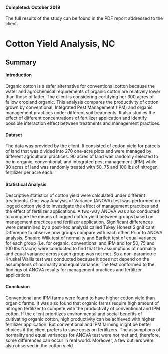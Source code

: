 #### Completed: October 2019

The full results of the study can be found in the PDF report addressed to the client.

# Cotton Yield Analysis, NC

## Summary

#### Introduction
Organic cotton is a safer alternative for conventional cotton because the water and agrochemical requirements of organic cotton are relatively lower than those of latter. The client is considering certifying her 300 acres of fallow cropland organic. This analysis compares the productivity of cotton grown by conventional, Integrated Pest Management (IPM) and organic management practices under different soil treatments. It also studies the effect of different concentrations of fertilizer application and identify possible interaction effect between treatments and management practices. 

#### Dataset
The data was provided by the client. It consisted of cotton yield for parcels of land that was divided into 270 one-acre plots and were managed by different agricultural practices. 90 acres of land was randomly selected to be in organic, conventional, and integrated pest management (IPM) while 30 acres of land was randomly treated with 50, 75 and 100 lbs of nitrogen fertilizer per acre each.

#### Statistical Analysis
Descriptive statistics of cotton yield were calculated under different treatments. One-way Analysis of Variance (ANOVA) test was performed on logged cotton yield to investigate the effect of management practices and the effect of fertilizer applications. A two-way ANOVA was also conducted to compare the means of logged cotton yield between groups based on management practices and fertilizer application. Significant differences were determined by a post-hoc analysis called Tukey Honest Significant Difference to observe how groups compare with each other. Prior to ANOVA analysis, Shapiro Wilk test of normality and Bartlett test of equal variance for each group (i.e. for organic, conventional and IPM and for 50, 75 and 100 lbs N/acre) were conducted to find that the assumptions of normality and equal variance across each group was not met. So a non-parametric Kruskal Wallis test was conducted because it does not depend on the assumptions of normality and equal variance. The test conformed to the findings of ANOVA results for management practices and fertilizer applications.

#### Conclusion
Conventional and IPM farms were found to have higher cotton yield than organic farms. It was also found that organic farms require high amount of nitrogen fertilizer to compete with the productivity of conventional and IPM cotton. If the client prioritizes environmental and social benefits of cultivating organic cotton, high productivity can be achieved with higher fertilizer application. But conventional and IPM farming might be better choices if the client prefers to save costs on fertilizers. The assumptions of normality and equal variances for ANOVA test were not met and, therefore, some differences can occur in real world. Moreover, a few outliers were also observed in the cotton yield.
